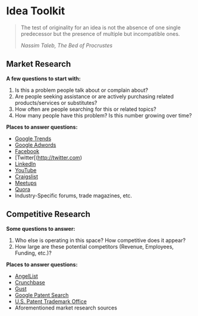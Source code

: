 # Idea Toolkit

> The test of originality for an idea is not the absence of one single predecessor but the presence of multiple but incompatible ones.
> 
> *Nassim Taleb, The Bed of Procrustes*

## Market Research
**A few questions to start with:**

1. Is this a problem people talk about or complain about? 
2. Are people seeking assistance or are actively purchasing related products/services or substitutes?  
3. How often are people searching for this or related topics? 
4. How many people have this problem? Is this number growing over time? 

**Places to answer questions:**
- [Google Trends](http://www.google.com/trends)
- [Google Adwords](http://www.google.com/adwords/)
- [Facebook](http://facebook.com)
- [Twitter[(http://twitter.com)
- [LinkedIn](http://linkedin.com)
- [YouTube](http://youtube.com)
- [Craigslist](http://craigslist.com) 
- [Meetups](http://meetups.com)
- [Quora](https://www.quora.com/)
- Industry-Specific forums, trade magazines, etc. 

## Competitive Research
**Some questions to answer:**

1. Who else is operating in this space? How competitive does it appear? 
2. How large are these potential competitors (Revenue, Employees, Funding, etc.)? 

**Places to answer questions:**
- [AngelList](http://angel.co)
- [Crunchbase](http://crunchbase.com/)
- [Gust](http://gust.com)
- [Google Patent Search](https://www.google.com/?tbm=pts&gws_rd=ssl)
- [U.S. Patent Trademark Office](http://uspto.gov)
- Aforementioned market research sources

